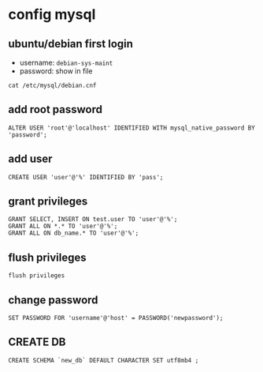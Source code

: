 # config mysql
## ubuntu/debian first login
- username: `debian-sys-maint`
- password: show in file
```shell
cat /etc/mysql/debian.cnf
```
## add root password
```mysql
ALTER USER 'root'@'localhost' IDENTIFIED WITH mysql_native_password BY 'password';
```


## add user
```mysql
CREATE USER 'user'@'%' IDENTIFIED BY 'pass';
```
## grant privileges
```mysql
GRANT SELECT, INSERT ON test.user TO 'user'@'%';
GRANT ALL ON *.* TO 'user'@'%';
GRANT ALL ON db_name.* TO 'user'@'%';
```
## flush privileges
```mysql
flush privileges
```
## change password
```mysql
SET PASSWORD FOR 'username'@'host' = PASSWORD('newpassword');
```

## CREATE DB
```mysql
CREATE SCHEMA `new_db` DEFAULT CHARACTER SET utf8mb4 ;
```
